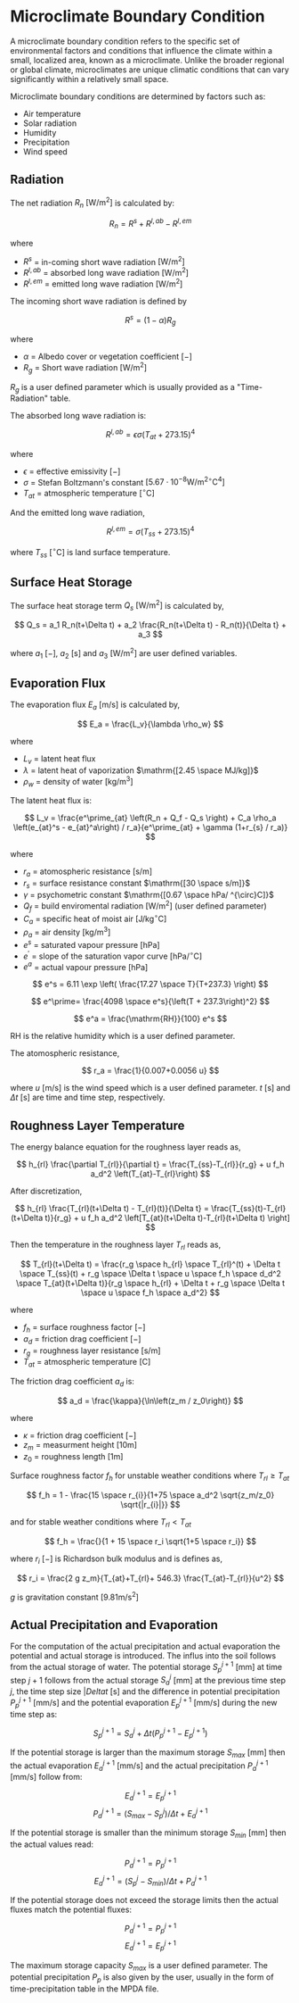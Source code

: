 # Microclimate Boundary Condition
A microclimate boundary condition refers to the specific set of environmental factors and conditions that influence the climate within a small, localized area, known as a microclimate. Unlike the broader regional or global climate, microclimates are unique climatic conditions that can vary significantly within a relatively small space.

Microclimate boundary conditions are determined by factors such as:

- Air temperature
- Solar radiation
- Humidity
- Precipitation
- Wind speed

## Radiation
The net radiation $R_n$ $\mathrm{[W/m^2]}$ is calculated by:

$$ R_n = R^s + R^{l,ab} - R^{l,em} $$

where

- $R^s$ = in-coming short wave radiation $\mathrm{[W/m^2]}$
- $R^{l,ab}$ = absorbed long wave radiation $\mathrm{[W/m^2]}$
- $R^{l,em}$ = emitted long wave radiation $\mathrm{[W/m^2]}$

The incoming short wave radiation is defined by

$$ R^s = \left(1 - \alpha \right) R_{g} $$

where

- $\alpha$ = Albedo cover or vegetation coefficient  $\mathrm{[-]}$
- $R_{g}$ = Short wave radiation  $\mathrm{[W/m^2]}$ 

$R_g$ is a user defined parameter which is usually provided as a "Time-Radiation" table.

The absorbed long wave radiation is:

$$ R^{l,ab}=  \epsilon \sigma \left( T_{at} +273.15 \right)^4 $$

where

- $\epsilon$ = effective emissivity  $\mathrm{[-]}$
- $\sigma$ = Stefan Boltzmann's constant  $\mathrm{[5.67 \cdot 10^{-8}  W/m^{2 \circ}C^4]}$
- $T_{at}$ = atmospheric temperature $\mathrm{[^{\circ}C]}$

And the emitted long wave radiation,

$$ R^{l,em} = \sigma \left( T_{ss} +273.15 \right)^4 $$

where $T_{ss}$ $\mathrm{[^{\circ}C]}$ is land surface temperature.

## Surface Heat Storage
The surface heat storage term $Q_s$ $\mathrm{[W/m^2]}$ is calculated by,

$$ Q_s =  a_1 R_n(t+\Delta t) + a_2 \frac{R_n(t+\Delta t) - R_n(t)}{\Delta t} + a_3 $$

where $a_1$ $\mathrm{[-]}$, $a_2$ $\mathrm{[s]}$ and $a_3$ $\mathrm{[W/m^2]}$ are user defined variables.


## Evaporation Flux
The evaporation flux $E_a$ $\mathrm{[m/s]}$ is calculated by,

$$ E_a = \frac{L_v}{\lambda \rho_w} $$

where

- $L_v$ = latent heat flux
- $\lambda$ = latent heat of vaporization $\mathrm{[2.45 \space MJ/kg]}$
- $\rho_w$  = density of water $\mathrm{[kg/m^3]}$

The latent heat flux is:

$$ L_v  = \frac{e^\prime_{at} \left(R_n + Q_f - Q_s \right) + C_a \rho_a \left(e_{at}^s - e_{at}^a\right) / r_a}{e^\prime_{at} + \gamma (1+r_{s} / r_a)} $$

where

- $r_a$ = atomospheric resistance $\mathrm{[s/m]}$
- $r_s$ = surface resistance constant $\mathrm{[30 \space s/m]}$ 
- $\gamma$ = psychometric constant $\mathrm{[0.67 \space hPa/ ^{\circ}C]}$
- $Q_f$ = build enviromental radiation $\mathrm{[W/m^2]}$ (user defined parameter)
- $C_a$ = specific heat of moist air $\mathrm{[J/kg ^{\circ}C]}$
- $\rho_a$ = air density $\mathrm{[kg/m^3]}$ 
- $e^s$ = saturated vapour pressure $\mathrm{[hPa]}$ 
- $e^\prime$ = slope of the saturation vapor curve $\mathrm{[hPa/ ^{\circ}C]}$
- $e^a$ = actual vapour pressure $\mathrm{[hPa]}$

$$ e^s = 6.11 \exp \left( \frac{17.27 \space T}{T+237.3} \right) $$

$$ e^\prime=  \frac{4098 \space e^s}{\left(T + 237.3\right)^2} $$   

$$ e^a = \frac{\mathrm{RH}}{100} e^s $$

$\mathrm{RH}$ is the relative humidity which is a user defined parameter.

The atomospheric resistance,

$$ r_a = \frac{1}{0.007+0.0056 u} $$

where $u$ $\mathrm{[m/s]}$ is the wind speed which is a user defined parameter. $t$ $\mathrm{[s]}$ and $\Delta t$ $\mathrm{[s]}$ are time and time step, respectively.

## Roughness Layer Temperature
The energy balance equation for the roughness layer reads as,

$$ h_{rl} \frac{\partial T_{rl}}{\partial t} = \frac{T_{ss}-T_{rl}}{r_g} + u f_h a_d^2 \left(T_{at}-T_{rl}\right)  $$

After discretization,

$$ h_{rl} \frac{T_{rl}(t+\Delta t) - T_{rl}(t)}{\Delta t} = \frac{T_{ss}(t)-T_{rl}(t+\Delta t)}{r_g} + u f_h a_d^2 \left[T_{at}(t+\Delta t)-T_{rl}(t+\Delta t) \right] $$

Then the temperature in the roughness layer $T_{rl}$ reads as,

$$ T_{rl}(t+\Delta t) = \frac{r_g \space h_{rl} \space T_{rl}^(t) + \Delta t \space T_{ss}(t) + r_g \space \Delta t \space u \space f_h \space d_d^2 \space T_{at}(t+\Delta t)}{r_g \space h_{rl} + \Delta t + r_g \space \Delta t \space u \space f_h \space a_d^2} $$

where

- $f_h$ = surface roughness factor $\mathrm{[-]}$
- $a_d$ = friction drag coefficient $\mathrm{[-]}$
- $r_g$ = roughness layer resistance $\mathrm{[s/m]}$
- $T_{at}$ = atmospheric temperature $\mathrm{[C]}$

The friction drag coefficient $a_d$ is:

$$ a_d = \frac{\kappa}{\ln\left(z_m / z_0\right)} $$

where

- $\kappa$ = friction drag coefficient $\mathrm{[-]}$
- $z_m$ = measurment height $\mathrm{[10 m]}$
- $z_0$ = roughness length $\mathrm{[1 m]}$

Surface roughness factor $f_h$ for unstable weather conditions where $T_{rl} \geq T_{at}$

$$ f_h = 1 - \frac{15 \space r_{i}}{1+75 \space a_d^2 \sqrt{z_m/z_0} \sqrt{|r_{i}|}} $$

and for stable weather conditions where $T_{rl} < T_{at}$

$$ f_h = \frac{}{1 + 15 \space r_i \sqrt{1+5 \space r_i}} $$

where $r_i$ $\mathrm{[-]}$ is Richardson bulk modulus and is defines as,

$$ r_i = \frac{2 g z_m}{T_{at}+T_{rl}+ 546.3} \frac{T_{at}-T_{rl}}{u^2} $$

$g$ is gravitation constant $\mathrm{[9.81 m/s^2]}$

## Actual Precipitation and Evaporation
For the computation of the actual precipitation and actual evaporation the potential and actual storage is introduced. The influs into the soil follows from the actual storage of water.
The potential storage $S_p^{j+1}$ $\mathrm{[mm]}$ at time step $j+1$ follows from the actual storage $S_a^j$ $\mathrm{[mm]}$ at the previous time step $j$, the time step size $|Delta t$ $\mathrm{[s]}$ and the difference in potential precipitation $P_p^{j+1}$ $\mathrm{[mm/s]}$ and the potential evaporation $E_p^{j+1}$ $\mathrm{[mm/s]}$ during the new time step as:

$$ S_p^{j+1} = S_a^j + \Delta t \left( P_p^{j+1} - E_p^{j+1} \right) $$

If the potential storage is larger than the maximum storage $S_{max}$ $\mathrm{[mm]}$ then the actual evaporation $E_a^{j+1}$ $\mathrm{[mm/s]}$ and the actual precipitation $P_a^{j+1}$ $\mathrm{[mm/s]}$ follow from:

$$ E_a^{j+1} = E_p^{j+1}$$
$$ P_a^{j+1} = \left( S_{max} - S_p^j \right) / \Delta t + E_a^{j+1} $$

If the potential storage is smaller than the minimum storage $S_{min}$ $\mathrm{[mm]}$ then the actual values read:

$$ P_a^{j+1} = P_p^{j+1}$$
$$ E_a^{j+1} = \left( S_p^j - S_{min} \right) / \Delta t + P_a^{j+1} $$

If the potential storage does not exceed the storage limits then the actual fluxes match the potential fluxes:

$$ P_a^{j+1} = P_p^{j+1}$$
$$ E_a^{j+1} = E_p^{j+1}$$

The maximum storage capacity $S_{max}$ is a user defined parameter. The potential precipitation $P_p$ is also given by the user, usually in the form of time-precipitation table in the MPDA file. 